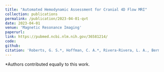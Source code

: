 ```yaml
---
title: "Automated Hemodynamic Assessment for Cranial 4D Flow MRI"
collection: publications
permalink: /publication/2023-04-01-qvt
date: 2023-04-01
venue: 'Magnetic Resonance Imaging'
paperurl: 
link: https://pubmed.ncbi.nlm.nih.gov/36581214/
code: 
github: 
citation: 'Roberts, G. S.*, Hoffman, C. A.*, Rivera-Rivera, L. A., Berman, S. E., Eisenmenger, L. B., & Wieben, O. (2023). "Automated Hemodynamic Assessment for Cranial 4D Flow MRI". <i>Magnetic Resonance Imaging</i>, 97:46-55. https://doi.org/10.1016/j.mri.2022.12.016'
---
```

*Authors contributed equally to this work.